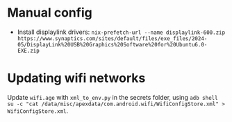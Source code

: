 # Manual config
- Install displaylink drivers: `nix-prefetch-url --name displaylink-600.zip https://www.synaptics.com/sites/default/files/exe_files/2024-05/DisplayLink%20USB%20Graphics%20Software%20for%20Ubuntu6.0-EXE.zip`


# Updating wifi networks
Update `wifi.age` with `xml_to_env.py` in the secrets folder, using `adb shell su -c "cat /data/misc/apexdata/com.android.wifi/WifiConfigStore.xml" > WifiConfigStore.xml`.
